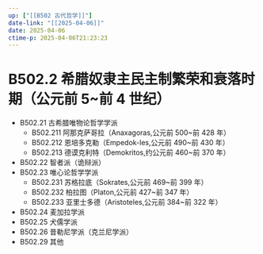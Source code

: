 ```yaml
---
up: ["[[B502 古代哲学]]"]
date-link: "[[2025-04-06]]"
date: 2025-04-06
ctime-p: 2025-04-06T21:23:23
---
```


# B502.2 希腊奴隶主民主制繁荣和衰落时期（公元前 5~前 4 世纪）

- B502.21 古希腊唯物论哲学学派
	- B502.211 阿那克萨哥拉（Anaxagoras,公元前 500~前 428 年）
	- B502.212 恩培多克勒（Empedok-les,公元前 490~前 430 年）
	- B502.213 德谟克利特（Demokritos,约公元前 460~前 370 年）
- B502.22 智者派（诡辩派）
- B502.23 唯心论哲学学派
	- B502.231 苏格拉底（Sokrates,公元前 469~前 399 年）
	- B502.232 柏拉图（Platon,公元前 427~前 347 年）
	- B502.233 亚里士多德（Aristoteles,公元前 384~前 322 年）
- B502.24 麦加拉学派
- B502.25 犬儒学派
- B502.26 昔勒尼学派（克兰尼学派）
- B502.29 其他
